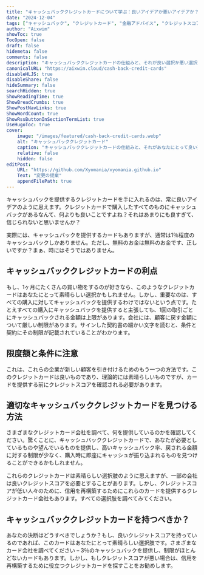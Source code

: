 ```yaml
---
title: "キャッシュバッククレジットカードについて学ぶ：良いアイデアか悪いアイデアか？"
date: "2024-12-04"
tags: ["キャッシュバック", "クレジットカード", "金融アドバイス", "クレジットスコア"]
author: "Aixwim"
showToc: true
TocOpen: false
draft: false
hidemeta: false
comments: false
description: "キャッシュバッククレジットカードの仕組みと、それが良い選択か悪い選択かをクレジットスコアや支出習慣に基づいて検討します。"
canonicalURL: "https://aixwim.cloud/cash-back-credit-cards"
disableHLJS: true
disableShare: false
hideSummary: false
searchHidden: true
ShowReadingTime: true
ShowBreadCrumbs: true
ShowPostNavLinks: true
ShowWordCount: true
ShowRssButtonInSectionTermList: true
UseHugoToc: true
cover:
    image: "/images/featured/cash-back-credit-cards.webp"
    alt: "キャッシュバッククレジットカード"
    caption: "キャッシュバッククレジットカードの仕組みと、それがあなたにとって良い選択かどうかを理解する"
    relative: false
    hidden: false
editPost:
    URL: "https://github.com/Xyomania/xyomania.github.io"
    Text: "変更の提案"
    appendFilePath: true
---
```


キャッシュバックを提供するクレジットカードを手に入れるのは、常に良いアイデアのように思えます。クレジットカードで購入したすべてのものにキャッシュバックがあるなんて、何よりも良いことですよね？それはあまりにも良すぎて、信じられないと思いませんか？

実際には、キャッシュバックを提供するカードもありますが、通常は1％程度のキャッシュバックしかありません。ただし、無料のお金は無料のお金です、正しいですか？まぁ、時にはそうではありません。

<!--more-->

## キャッシュバッククレジットカードの利点

もし、1ヶ月にたくさんの買い物をするのが好きなら、このようなクレジットカードはあなたにとって素晴らしい選択かもしれません。しかし、重要なのは、すべての購入に対してキャッシュバックを提供するわけではないという点です。たとえすべての購入にキャッシュバックを提供すると主張しても、1回の取引ごとにキャッシュバックされる金額は上限があります。会社には、顧客に戻す金額について厳しい制限があります。サインした契約書の細かい文字を読むと、条件と契約にその制限が記載されていることがわかります。

## 限度額と条件に注意

これは、これらの企業が新しい顧客を引き付けるためのもう一つの方法です。このクレジットカードは良いものであり、理論的には素晴らしいものですが、カードを提供する前にクレジットスコアを確認される必要があります。

## 適切なキャッシュバッククレジットカードを見つける方法

さまざまなクレジットカード会社を調べて、何を提供しているのかを確認してください。驚くことに、キャッシュバッククレジットカードで、あなたが必要としているものや望んでいるものを提供し、高いキャッシュバック率、戻される金額に対する制限が少なく、購入時に即座にキャッシュが振り込まれるものを見つけることができるかもしれません。

これらのクレジットカードは素晴らしい選択肢のように思えますが、一部の会社は良いクレジットスコアを必要とすることがあります。しかし、クレジットスコアが低い人々のために、信用を再構築するためにこれらのカードを提供するクレジットカード会社もあります。すべての選択肢を調べてみてください。

## キャッシュバッククレジットカードを持つべきか？

あなたの決断はどうすべきでしょうか？もし、良いクレジットスコアを持っているのであれば、このカードはあなたにとって素晴らしい選択肢です。さまざまなカード会社を調べてください – 3％のキャッシュバックを提供し、制限がほとんどないカードもあります。しかし、もしクレジットスコアが悪い場合は、信用を再構築するために役立つクレジットカードを探すことをお勧めします。
